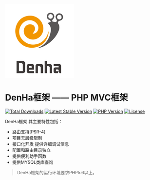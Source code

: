 
![Image text](https://raw.githubusercontent.com/denhaphp/framework/master/logo.png) 

DenHa框架 —— PHP MVC框架
===============

[![Total Downloads](https://poser.pugx.org/denhaphp/framework/downloads)](https://packagist.org/packages/denha/framework)
[![Latest Stable Version](https://poser.pugx.org/denhaphp/framework/v/stable)](https://packagist.org/packages/denha/framework)
[![PHP Version](https://img.shields.io/badge/php-%3E%3D5.6-8892BF.svg)](http://www.php.net/)
[![License](https://poser.pugx.org/denhaphp/framework/license)](https://packagist.org/packages/denha/framework)

DenHa框架 其主要特性包括：

 + 路由支持[PSR-4]
 + 项目无层级限制 
 + 接口化开发 提供详细调试信息
 + 配置和路由目录独立
 + 提供便利助手函数
 + 提供MYSQL类库查询

> DenHa框架的运行环境要求PHP5.6以上。